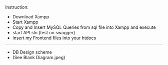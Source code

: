Instruction:
- Download Xampp
- Start Xampp
- Copy and Insert MySQL Queries from sql file into Xampp and execute
- start API sln (test on swagger)
- insert my Frontend files into your htdocs
------------------------------------------------------
- DB Design scheme
- (See Blank Diagram.jpeg)
